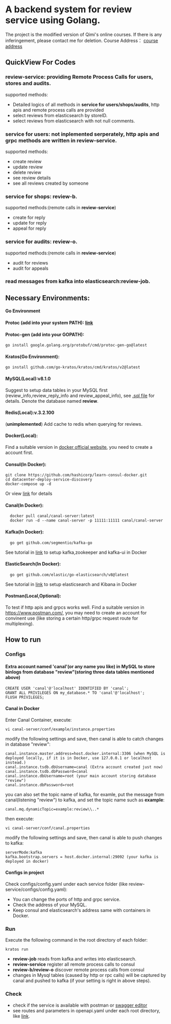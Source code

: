 # A backend system for review service using Golang.
The project is the modified version of Qimi's online courses. If there is any inferingement, please contact me for deletion.
Course Address： [course address](https://study.163.com/course/courseMain.htm?courseId=1212937804)
## QuickView For Codes
### review-service: providing Remote Process Calls for users, stores and audits.

supported methods:
- Detailed logics of all methods in **service for users/shops/audits**, http apis and remote process calls are provided
- select reviews from elasticsearch by storeID.
- select reviews from elasticsearch with not null comments.
 
### service for users: not inplemented serperately, http apis and grpc methods are written in **review-service**.

supported methods:
- create review
- update review
- delete review
- see review details
- see all reviews created by someone

### service for shops: review-b.

supported methods:(remote calls in **review-service**)
- create for reply
- update for reply
- appeal for reply

### service for audits: review-o.
supported methods:(remote calls in **review-service**)
- audit for reviews
- audit for appeals

### read messages from kafka into elasticsearch:review-job.

## Necessary Environments:
#### Go Environment
#### Protoc (add into your system PATH): [link](https://github.com/google/protobuf/releases)
#### Protoc-gen (add into your GOPATH):
```
go install google.golang.org/protobuf/cmd/protoc-gen-go@latest

```
#### Kratos(Go Environment):
  ```
  go install github.com/go-kratos/kratos/cmd/kratos/v2@latest
  ```
#### MySQL(Local):v8.1.0
Suggest to setup data tables in your MySQL first (review_info,review_reply_info and review_appeal_info), see [.sql file](https://github.com/MysteriousX0214/Review-Service/blob/master/review-service/review.sql) for details. Denote the database named **review**. 
#### Redis(Local):v.3.2.100
(**unimplemented**) Add cache to redis when querying for reviews.
#### Docker(Local): 
Find a suitable version in [docker official website](https://www.docker.com/), you need to create a account first.
#### Consul(In Docker):
```
git clone https://github.com/hashicorp/learn-consul-docker.git
cd datacenter-deploy-service-discovery
docker-compose up -d
```
Or view [link](https://www.liwenzhou.com/posts/Go/consul/) for details
#### Canal(In Docker): 
```
  docker pull canal/canal-server:latest
  docker run -d --name canal-server -p 11111:11111 canal/canal-server
```
#### Kafka(In Docker):
```
  go get github.com/segmentio/kafka-go
```
See tutorial in [link](https://www.liwenzhou.com/posts/Go/kafka-go/) to setup kafka,zookeeper and kafka-ui in Docker
#### ElasticSearch(In Docker):
```
  go get github.com/elastic/go-elasticsearch/v8@latest
```
See tutorial in [link](https://www.liwenzhou.com/posts/Go/elasticsearch/) to setup elasticsearch and Kibana in Docker
#### Postman(Local,Optional):
To test if http apis and grpcs works well.
Find a suitable version in https://www.postman.com/, you may need to create an account for convinent use (like storing a certain http/grpc request route for multiplexing).

## How to run
### Configs
#### Extra account named 'canal'(or any name you like) in MySQL to store binlogs from database "review"(storing three data tables mentioned above)
```
CREATE USER 'canal'@'localhost' IDENTIFIED BY 'canal';
GRANT ALL PRIVILEGES ON my_database.* TO 'canal'@'localhost';
FLUSH PRIVILEGES;
```
#### Canal in Docker
Enter Canal Container, execute:
```
vi canal-server/conf/example/instance.properties
```
modify the following settings and save, then canal is able to catch changes in database "review":
```
canal.instance.master.address=host.docker.internal:3306 (when MySQL is deployed locally, if it is in Docker, use 127.0.0.1 or localhost instead.)
canal.instance.tsdb.dbUsername=canal (Extra account created just now)
canal.instance.tsdb.dbPassword=canal
canal.instance.dbUsername=root (your main account storing database "review")
canal.instance.dbPassword=root
```
you can also set the topic name of kafka, for examle, put the message from canal(listening "review") to kafka, and set the topic name such as **example**:
```
canal.mq.dynamicTopic=example:review\\..*
```
then execute:
```
vi canal-server/conf/canal.properties
```
modify the following settings and save, then canal is able to push changes to kafka:
```
serverMode:kafka
kafka.bootstrap.servers = host.docker.internal:29092 (your kafka is deployed in docker)
```
#### Configs in project
Check configs/config.yaml under each service folder (like review-service/configs/config.yaml):
- You can change the ports of http and grpc service. 
- Check the address of your MySQL.
- Keep consul and elasticsearch's address same with containers in Docker.

### Run
Execute the following command in the root directory of each folder:
```
kratos run
```
- **review-job** reads from kafka and writes into elasticsearch.
- **review-service** register all remote process calls to consul
- **review-b/review-o** discover remote process calls from consul
- changes in Mysql tables (caused by http or rpc calls) will be captured by canal and pushed to kafka (if your setting is right in above steps).

### Check
- check if the service is available with postman or [swagger editor](https://editor.swagger.io/)
- see routes and parameters in openapi.yaml under each root directory, like [link](https://github.com/MysteriousX0214/Review-Service/blob/master/review-service/openapi.yaml).
